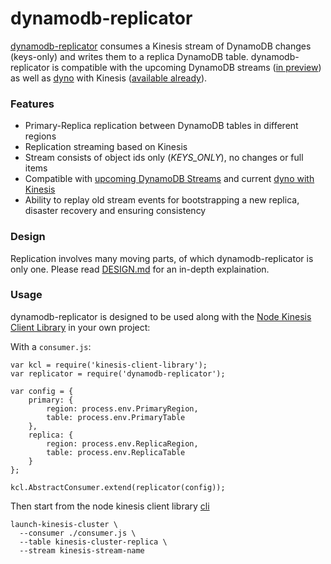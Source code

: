 # dynamodb-replicator

[dynamodb-replicator](https://github.com/mapbox/dynamodb-replicator) consumes a Kinesis stream of DynamoDB changes (keys-only) and writes them to a replica DynamoDB table. dynamodb-replicator is compatible with the upcoming DynamoDB streams ([in preview](http://dynamodb-preview.s3-website-us-west-2.amazonaws.com/docs/streams-dg/About.html)) as well as [dyno](https://github.com/mapbox/dyno) with Kinesis ([available already](https://github.com/mapbox/dyno#multi--kinesisconfig)).

### Features

- Primary-Replica replication between DynamoDB tables in different regions
- Replication streaming based on Kinesis
- Stream consists of object ids only (_KEYS_ONLY_), no changes or full items
- Compatible with [upcoming DynamoDB Streams](http://dynamodb-preview.s3-website-us-west-2.amazonaws.com/docs/streams-dg/About.html) and current [dyno with Kinesis](https://github.com/mapbox/dyno#multi--kinesisconfig)
- Ability to replay old stream events for bootstrapping a new replica, disaster recovery and ensuring consistency

### Design

Replication involves many moving parts, of which dynamodb-replicator is only one. Please read [DESIGN.md](https://github.com/mapbox/dyno/blob/master/DESIGN.md) for an in-depth explaination.

### Usage

dynamodb-replicator is designed to be used along with the [Node Kinesis Client Library](https://github.com/evansolomon/nodejs-kinesis-client-library) in your own project:

With a `consumer.js`:

```
var kcl = require('kinesis-client-library');
var replicator = require('dynamodb-replicator');

var config = {
    primary: {
        region: process.env.PrimaryRegion,
        table: process.env.PrimaryTable
    },
    replica: {
        region: process.env.ReplicaRegion,
        table: process.env.ReplicaTable
    }
};

kcl.AbstractConsumer.extend(replicator(config));
```

Then start from the node kinesis client library [cli](https://github.com/evansolomon/nodejs-kinesis-client-library#cli)

```
launch-kinesis-cluster \
  --consumer ./consumer.js \
  --table kinesis-cluster-replica \
  --stream kinesis-stream-name
```
